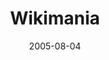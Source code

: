 ---
date: 2005-08-04
title: Wikimania
source: Additional Events
sourceUrl: https://wikimania.wikimedia.org/wiki/Programme
---